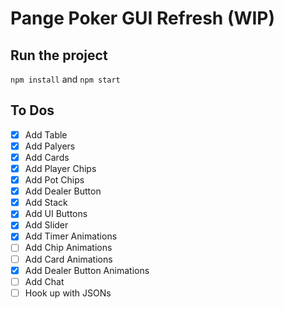 # Pange Poker GUI Refresh (WIP)

## Run the project

`npm install` and `npm start`

## To Dos

- [x] Add Table
- [x] Add Palyers
- [x] Add Cards
- [x] Add Player Chips
- [x] Add Pot Chips
- [x] Add Dealer Button
- [x] Add Stack
- [x] Add UI Buttons
- [x] Add Slider
- [x] Add Timer Animations
- [ ] Add Chip Animations
- [ ] Add Card Animations
- [x] Add Dealer Button Animations
- [ ] Add Chat
- [ ] Hook up with JSONs
